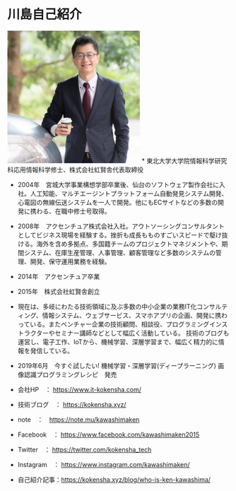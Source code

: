 # 川島自己紹介
<img src="assets/kawashima.jpg" width=300/>
* 東北大学大学院情報科学研究科応用情報科学修士、株式会社虹賢舎代表取締役

* 2004年　宮城大学事業構想学部卒業後、仙台のソフトウェア製作会社に入社。人工知能、マルチエージントプラットフォーム自動発見システム開発、心電図の無線伝送システムを一人で開発。他にもECサイトなどの多数の開発に携わる、在職中修士号取得。
* 2008年　アクセンチュア株式会社入社。アウトソーシングコンサルタントとしてビジネス現場を経験する。挫折も成長もものすごいスピードで駆け抜ける。海外を含め多拠点、多国籍チームのプロジェクトマネジメントや、期間システム、在庫生産管理、人事管理、顧客管理など多数のシステムの管理、開発、保守運用業務を経験。
* 2014年　アクセンチュア卒業
* 2015年　株式会社虹賢舎創立
* 現在は、多岐にわたる技術領域に及ぶ多数の中小企業の業務IT化コンサルティング、情報システム、ウェブサービス、スマホアプリの企画、開発に携わっている。またベンチャー企業の技術顧問、相談役、プログラミングインストラクターやセミナー講師などとして幅広く活動している。
技術のブログも運営し、電子工作、IoTから、機械学習、深層学習まで、幅広く精力的に情報を発信している。
* 2019年6月　今すぐ試したい! 機械学習・深層学習(ディープラーニング) 画像認識プログラミングレシピ　発売


* 会社HP　： https://www.it-kokensha.com/
* 技術ブログ　： https://kokensha.xyz/
* note　：　https://note.mu/kawashimaken
* Facebook　： https://www.facebook.com/kawashimaken2015
* Twitter　： https://twitter.com/kokensha_tech
* Instagram　： https://www.instagram.com/kawashimaken/
* 自己紹介記事：https://kokensha.xyz/blog/who-is-ken-kawashima/

